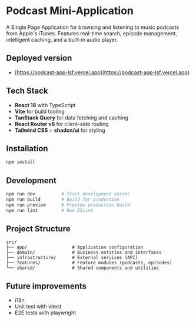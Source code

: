 # Podcast Mini-Application

A Single Page Application for browsing and listening to music podcasts from Apple's iTunes. Features real-time search, episode management, intelligent caching, and a built-in audio player.

## Deployed version
- [https://podcast-app-lsf.vercel.app](https://podcast-app-lsf.vercel.app)

## Tech Stack

- **React 18** with TypeScript
- **Vite** for build tooling
- **TanStack Query** for data fetching and caching
- **React Router v6** for client-side routing
- **Tailwind CSS** + **shadcn/ui** for styling

## Installation

```bash
npm install
```

## Development

```bash
npm run dev          # Start development server
npm run build        # Build for production
npm run preview      # Preview production build
npm run lint         # Run ESLint
```

## Project Structure

```
src/
├── app/                 # Application configuration
├── domain/              # Business entities and interfaces
├── infrastructure/      # External services (API)
├── features/            # Feature modules (podcasts, episodes)
└── shared/              # Shared components and utilities
```

## Future improvements

- i18n
- Unit test with vitest
- E2E tests with playwright
